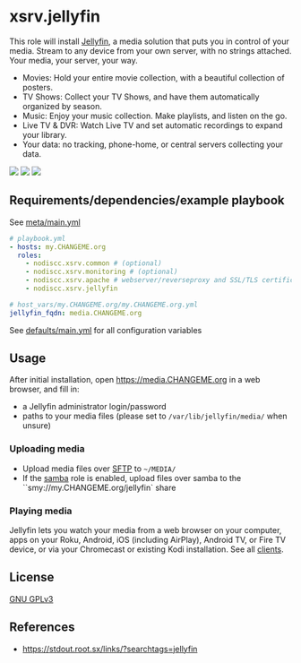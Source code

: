 # xsrv.jellyfin

This role will install [Jellyfin](https://jellyfin.org/), a media solution that puts you in control of your media.
Stream to any device from your own server, with no strings attached. Your media, your server, your way.
 - Movies: Hold your entire movie collection, with a beautiful collection of posters.
 - TV Shows: Collect your TV Shows, and have them automatically organized by season.
 - Music: Enjoy your music collection. Make playlists, and listen on the go.
 - Live TV & DVR: Watch Live TV and set automatic recordings to expand your library.
 - Your data: no tracking, phone-home, or central servers collecting your data. 

[![](https://jellyfin.org/images/screenshots/home_thumb.png)](https://jellyfin.org/images/screenshots/home_full.png)
[![](https://jellyfin.org/images/screenshots/movie_thumb.png)](https://jellyfin.org/images/screenshots/movie_full.png)
[![](https://jellyfin.org/images/screenshots/playback_thumb.png)](hthttps://jellyfin.org/images/screenshots/playback_full.png)


## Requirements/dependencies/example playbook

See [meta/main.yml](meta/main.yml)

```yaml
# playbook.yml
- hosts: my.CHANGEME.org
  roles:
    - nodiscc.xsrv.common # (optional)
    - nodiscc.xsrv.monitoring # (optional)
    - nodiscc.xsrv.apache # webserver/reverseproxy and SSL/TLS certificates
    - nodiscc.xsrv.jellyfin

# host_vars/my.CHANGEME.org/my.CHANGEME.org.yml
jellyfin_fqdn: media.CHANGEME.org
```

See [defaults/main.yml](defaults/main.yml) for all configuration variables


## Usage

After initial installation, open https://media.CHANGEME.org in a web browser, and fill in:
- a Jellyfin administrator login/password
- paths to your media files (please set to `/var/lib/jellyfin/media/` when unsure)


### Uploading media

- Upload media files over [SFTP](../common#usage) to `~/MEDIA/`
- If the [samba](../samba) role is enabled, upload files over samba to the ``smy://my.CHANGEME.org/jellyfin` share


### Playing media

Jellyfin lets you watch your media from a web browser on your computer, apps on your Roku, Android, iOS (including AirPlay), Android TV, or
Fire TV device, or via your Chromecast or existing Kodi installation. See all [clients](https://jellyfin.org/clients/).


## License

[GNU GPLv3](../../LICENSE)


## References

- https://stdout.root.sx/links/?searchtags=jellyfin
